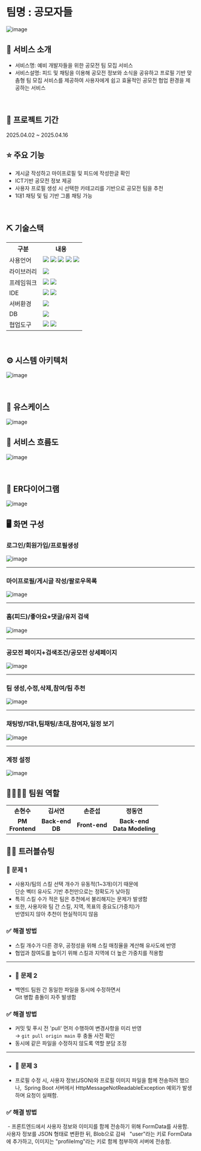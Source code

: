 # 팀명 : 공모자들
![image](https://github.com/user-attachments/assets/69073960-cb1c-4d0c-b2af-e9b3dc77f44a)



## 👀 서비스 소개
* 서비스명: 예비 개발자들을 위한 공모전 팀 모집 서비스
* 서비스설명: 피드 및 채팅을 이용해 공모전 정보와 소식을 공유하고 
	프로필 기반 맞춤형 팀 모집 서비스를 제공하여 사용자에게
	쉽고 효율적인 공모전 협업 환경을 제공하는 서비스
<br>

## 📅 프로젝트 기간
2025.04.02 ~ 2025.04.16 
<br>

## ⭐ 주요 기능
* 게시글 작성하고 마이프로필 및 피드에 작성한글 확인
* ICT기반 공모전 정보 제공
* 사용자 프로필 생성 시 선택한 카테고리를 기반으로 공모전 팀을 추천
* 1대1 채팅 및 팀 기반 그룹 채팅 가능
<br>

## ⛏ 기술스택
<table>
    <tr>
        <th>구분</th>
        <th>내용</th>
    </tr>
    <tr>
        <td>사용언어</td>
        <td>
            <img src="https://img.shields.io/badge/Java-007396?style=for-the-badge&logo=java&logoColor=white"/>
            <img src="https://img.shields.io/badge/HTML-E34F26?style=for-the-badge&logo=HTML&logoColor=white"/>
            <img src="https://img.shields.io/badge/CSS-1572B6?style=for-the-badge&logo=CSS&logoColor=white"/>
            <img src="https://img.shields.io/badge/JavaScript-F7DF1E?style=for-the-badge&logo=JavaScript&logoColor=white"/>
            <img src="https://img.shields.io/badge/Python-F7DF1E?style=for-the-badge&logo=Python&logoColor=white"/>
        </td>
    </tr>
    <tr>
        <td>라이브러리</td>
        <td>
            <img src="https://img.shields.io/badge/React-7952B3?style=for-the-badge&logo=React&logoColor=white"/>
        </td>
    </tr>
    <tr>
        <td>프레임워크</td>
        <td>
            <img src="https://img.shields.io/badge/SpringBoot-2C2255?style=for-the-badge&logo=SpringBoot&logoColor=white"/>
            <img src="https://img.shields.io/badge/FastAPI-A22846?style=for-the-badge&logo=FastAPI&logoColor=white"/>
        </td>
    </tr>
   <tr>
        <td>IDE</td>
        <td>
            <img src="https://img.shields.io/badge/IntelliJ-F05032?style=for-the-badge&logo=IntelliJ&logoColor=white"/>
            <img src="https://img.shields.io/badge/VSCODE-181717?style=for-the-badge&logo=VSCODE&logoColor=white"/>
        </td>
    </tr>
    <tr>
        <td>서버환경</td>
        <td>
            <img src="https://img.shields.io/badge/Tomcat-181717?style=for-the-badge&logo=Tomcat&logoColor=white"/>
        </td>
        </td>
    </tr>
    <tr>
        <td>DB</td>
        <td>
            <img src="https://img.shields.io/badge/MySQL-FFCA28?style=for-the-badge&logo=MySQL&logoColor=white"/>
        </td>
    </tr>
    <tr>
        <td>협업도구</td>
        <td>
            <img src="https://img.shields.io/badge/Nothion-F05032?style=for-the-badge&logo=Notion&logoColor=white"/>
            <img src="https://img.shields.io/badge/GitHub-181717?style=for-the-badge&logo=GitHub&logoColor=white"/>
        </td>
    </tr>
</table>


<br>

## ⚙ 시스템 아키텍처 
![image](https://github.com/user-attachments/assets/54127160-ee9c-46ad-a149-6866342921be)


<br>

## 📌 유스케이스
![image](https://github.com/user-attachments/assets/78923337-6926-484c-8f47-8413f907eff1)
<br>

## 📌 서비스 흐름도
![image](https://github.com/user-attachments/assets/9f840527-1e5d-4ff9-b683-4fa91748888f)

<br>

## 📌 ER다이어그램
![image](https://github.com/user-attachments/assets/5b3ea02a-5347-48f6-b3d6-ec65339b3df2)
<br>

## 🖥 화면 구성

### 로그인/회원가입/프로필생성
![image](https://github.com/user-attachments/assets/52617c7b-6eff-4e61-a97f-54f7051e0657)
<br>

---

### 마이프로필/게시글 작성/팔로우목록
![image](https://github.com/user-attachments/assets/dd987a91-d7ad-420c-b6c2-942979a8e6d1)
<br>

---

### 홈(피드)/좋아요+댓글/유저 검색
![image](https://github.com/user-attachments/assets/cadffd87-c884-44b7-bea6-e8e03420e509)
<br>

---

### 공모전 페이지+검색조건/공모전 상세페이지
![image](https://github.com/user-attachments/assets/56397d2a-d553-4fed-ab48-a01e80caadc9)
<br>

---

### 팀 생성,수정,삭제,참여/팀 추천
![image](https://github.com/user-attachments/assets/fa92d531-767d-47ca-92eb-54d8297ae158)
<br>

---

### 채팅방/1대1,팀채팅/초대,참여자,일정 보기
![image](https://github.com/user-attachments/assets/b69310a4-97e4-4dce-a1bc-e2d324533bee)
<br>

---

### 계정 설정
![image](https://github.com/user-attachments/assets/799e380b-4eb7-4079-a988-94b4ca9ee7ef)
<br>

## 👨‍👩‍👦‍👦 팀원 역할
<table>
  <tr>
    <td align="center"><strong>손현수</strong></td>
    <td align="center"><strong>김서연</strong></td>
    <td align="center"><strong>손준섭</strong></td>
    <td align="center"><strong>정동연</strong></td>
  </tr>
  <tr>
  <td align="center"><b>PM<br/>Frontend</b></td>
  <td align="center"><b>Back-end<br/>DB</b></td>
  <td align="center"><b>Front-end</b></td>
  <td align="center"><b>Back-end<br/>Data Modeling</b></td>
  </tr>
</table>

## 🤾‍♂️ 트러블슈팅

### 🔹 문제 1  
- 사용자/팀의 스킬 선택 개수가 유동적(1~3개)이기 때문에  
  단순 벡터 유사도 기반 추천만으로는 정확도가 낮아짐  
- 특히 스킬 수가 적은 팀은 추천에서 불리해지는 문제가 발생함  
- 또한, 사용자와 팀 간 스킬, 지역, 목표의 중요도(가중치)가  
  반영되지 않아 추천이 현실적이지 않음  


### ✅ 해결 방법
- 스킬 개수가 다른 경우, 공정성을 위해 스킬 매칭율을 계산해 유사도에 반영 
- 협업과 참여도를 높이기 위해 스킬과 지역에 더 높은 가중치를 적용함

 --- 
  
* ### 🔹 문제 2  
- 백엔드 팀원 간 동일한 파일을 동시에 수정하면서  
  Git 병합 충돌이 자주 발생함  


### ✅ 해결 방법
- 커밋 및 푸시 전 'pull' 먼저 수행하여 변경사항을 미리 반영  
  → `git pull origin main` 후 충돌 사전 확인  
- 동시에 같은 파일을 수정하지 않도록 역할 분담 조정
  
 --- 
 
 * ### 🔹 문제 3
- 프로필 수정 시, 사용자 정보(JSON)와 프로필 이미지 파일을 함께 전송하려 했으나, 
Spring Boot 서버에서 HttpMessageNotReadableException 예외가 발생하며 요청이 실패함.

### ✅ 해결 방법
 - 프론트엔드에서 사용자 정보와 이미지를 함께 전송하기 위해 FormData를 사용함.
   사용자 정보를 JSON 형태로 변환한 뒤, Blob으로 감싸
   "user"라는 키로 FormData에 추가하고, 이미지는 "profileImg"라는 키로 함께 첨부하여 
   서버에 전송함.
   
